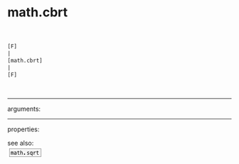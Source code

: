 # math.cbrt

```


[F]
|
[math.cbrt]
|
[F]

            
```
---
arguments:


---
properties:


see also:<br>
![math.sqrt](img/object_math.sqrt.png)
